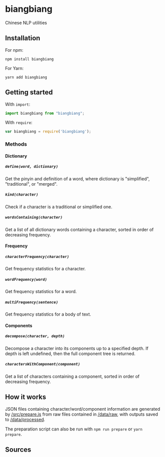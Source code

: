# biangbiang
Chinese NLP utilities

## Installation
For npm:
```
npm install biangbiang
```
For Yarn:
```
yarn add biangbiang
```
## Getting started

With `import`:

```javascript
import biangbiang from "biangbiang";
```

With `require`:

```javascript
var biangbiang = require('biangbiang');
```

### Methods

#### Dictionary

##### `define(word, dictionary)`

Get the pinyin and definition of a word, where dictionary is "simplified", "traditional", or "merged".

##### `kind(character)`

Check if a character is a traditional or simplified one.

##### `wordsContaining(character)`

Get a list of all dictionary words containing a character, sorted in order of decreasing frequency.

#### Frequency

##### `characterFrequency(character)`

Get frequency statistics for a character.

##### `wordFrequency(word)`

Get frequency statistics for a word.

##### `multiFrequency(sentence)`

Get frequency statistics for a body of text.

#### Components

##### `decompose(character, depth)`

Decompose a character into its components up to a specified depth. If depth is left undefined, then the full component tree is returned.

##### `charactersWithComponent(component)`

Get a list of characters containing a component, sorted in order of decreasing frequency.

## How it works

JSON files containing character/word/component information are generated by [/src/prepare.js](https://github.com/kevinhu/biangbiang/blob/master/src/prepare.js) from raw files contained in [/data/raw](https://github.com/kevinhu/biangbiang/tree/master/data/raw), with outputs saved to [/data/processed](https://github.com/kevinhu/biangbiang/tree/master/data/processed). 

The preparation script can also be run with `npm run prepare` or `yarn prepare`.

## Sources
